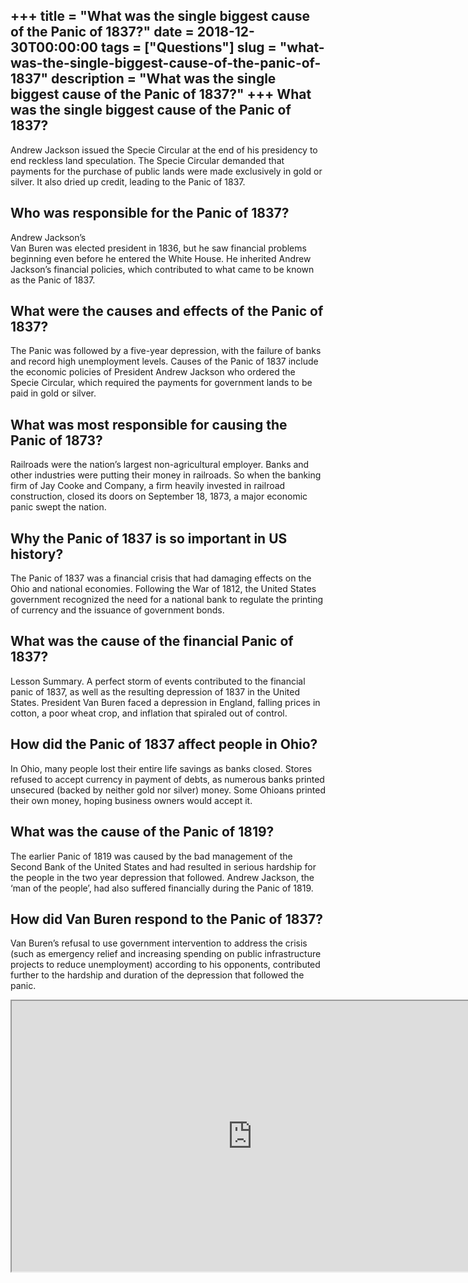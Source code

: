 +++
title = "What was the single biggest cause of the Panic of 1837?"
date = 2018-12-30T00:00:00
tags = ["Questions"]
slug = "what-was-the-single-biggest-cause-of-the-panic-of-1837"
description = "What was the single biggest cause of the Panic of 1837?"
+++
What was the single biggest cause of the Panic of 1837?
-------------------------------------------------------

Andrew Jackson issued the Specie Circular at the end of his presidency to end reckless land speculation. The Specie Circular demanded that payments for the purchase of public lands were made exclusively in gold or silver. It also dried up credit, leading to the Panic of 1837.

Who was responsible for the Panic of 1837?
------------------------------------------

Andrew Jackson’s  
Van Buren was elected president in 1836, but he saw financial problems beginning even before he entered the White House. He inherited Andrew Jackson’s financial policies, which contributed to what came to be known as the Panic of 1837.

What were the causes and effects of the Panic of 1837?
------------------------------------------------------

The Panic was followed by a five-year depression, with the failure of banks and record high unemployment levels. Causes of the Panic of 1837 include the economic policies of President Andrew Jackson who ordered the Specie Circular, which required the payments for government lands to be paid in gold or silver.

What was most responsible for causing the Panic of 1873?
--------------------------------------------------------

Railroads were the nation’s largest non-agricultural employer. Banks and other industries were putting their money in railroads. So when the banking firm of Jay Cooke and Company, a firm heavily invested in railroad construction, closed its doors on September 18, 1873, a major economic panic swept the nation.

Why the Panic of 1837 is so important in US history?
----------------------------------------------------

The Panic of 1837 was a financial crisis that had damaging effects on the Ohio and national economies. Following the War of 1812, the United States government recognized the need for a national bank to regulate the printing of currency and the issuance of government bonds.

What was the cause of the financial Panic of 1837?
--------------------------------------------------

Lesson Summary. A perfect storm of events contributed to the financial panic of 1837, as well as the resulting depression of 1837 in the United States. President Van Buren faced a depression in England, falling prices in cotton, a poor wheat crop, and inflation that spiraled out of control.

How did the Panic of 1837 affect people in Ohio?
------------------------------------------------

In Ohio, many people lost their entire life savings as banks closed. Stores refused to accept currency in payment of debts, as numerous banks printed unsecured (backed by neither gold nor silver) money. Some Ohioans printed their own money, hoping business owners would accept it.

What was the cause of the Panic of 1819?
----------------------------------------

The earlier Panic of 1819 was caused by the bad management of the Second Bank of the United States and had resulted in serious hardship for the people in the two year depression that followed. Andrew Jackson, the ‘man of the people’, had also suffered financially during the Panic of 1819.

How did Van Buren respond to the Panic of 1837?
-----------------------------------------------

Van Buren’s refusal to use government intervention to address the crisis (such as emergency relief and increasing spending on public infrastructure projects to reduce unemployment) according to his opponents, contributed further to the hardship and duration of the depression that followed the panic.

<iframe allow="accelerometer; autoplay; clipboard-write; encrypted-media; gyroscope; picture-in-picture" allowfullscreen="" class="__youtube_prefs__  epyt-is-override  no-lazyload" data-no-lazy="1" data-origheight="433" data-origwidth="770" data-skipgform_ajax_framebjll="" height="433" id="_ytid_70591" loading="lazy" src="https://www.youtube.com/embed/CWNrJioLtXU?enablejsapi=1&autoplay=0&cc_load_policy=0&cc_lang_pref=&iv_load_policy=1&loop=0&modestbranding=0&rel=1&fs=1&playsinline=0&autohide=2&theme=dark&color=red&controls=1&" title="YouTube player" width="770"></iframe>